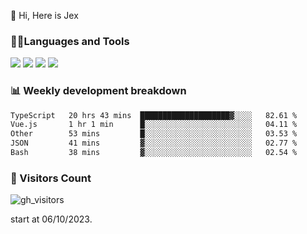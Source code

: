  👋 Hi, Here is Jex

 

### 🧑‍💻Languages and Tools

<code><a href="https://react.dev"><img src="https://api.iconify.design/logos:react.svg" /></a></code>
<code><a href="https://github.com/vuejs/core"><img src="https://api.iconify.design/logos:vue.svg" /></a></code> 
<code><a href="https://github.com/microsoft/TypeScript"><img src="https://api.iconify.design/logos:typescript-icon.svg" /></a></code>
<code><a href="https://threejs.org/"><img src="https://api.iconify.design/logos:threejs.svg" /></a></code>

### 📊 Weekly development breakdown

<!--START_SECTION:waka-->

```txt
TypeScript   20 hrs 43 mins  ████████████████████▓░░░░   82.61 %
Vue.js       1 hr 1 min      █░░░░░░░░░░░░░░░░░░░░░░░░   04.11 %
Other        53 mins         █░░░░░░░░░░░░░░░░░░░░░░░░   03.53 %
JSON         41 mins         ▓░░░░░░░░░░░░░░░░░░░░░░░░   02.77 %
Bash         38 mins         ▓░░░░░░░░░░░░░░░░░░░░░░░░   02.54 %
```

<!--END_SECTION:waka-->


### 👀 Visitors Count

![gh_visitors](https://profile-counter.glitch.me/jexlau/count.svg)

start at 06/10/2023.
